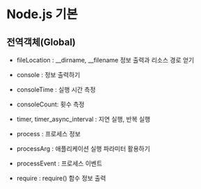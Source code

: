 # Node.js 기본

## 전역객체(Global)

- fileLocation : __dirname, __filename 정보 출력과 리소스 경로 얻기
- console : 정보 출력하기
- consoleTime : 실행 시간 측정
- consoleCount: 횟수 측정
- timer, timer_async_interval : 지연 실행, 반복 실행
- process : 프로세스 정보
- processArg : 애플리케이션 실행 파라미터 활용하기
- processEvent : 프로세스 이벤트

- require : require() 함수 정보 출력
